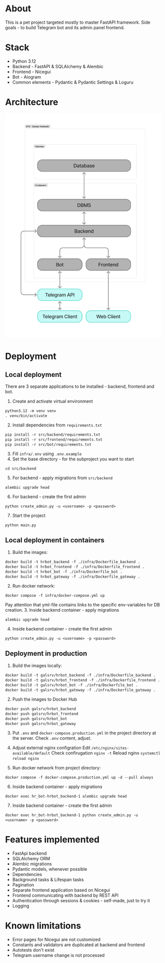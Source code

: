 About
======
This is a pet project targeted mostly to master FastAPI framework. Side goals - to build Telegram bot and its admin panel frontend.  

Stack
======
* Python 3.12
* Backend - FastAPI & SQLAlchemy & Alembic
* Frontend - Nicegui
* Bot - Aiogram
* Common elements - Pydantic & Pydantic Settings & Loguru

Architecture
======
![alt text](https://github.com/galsrv/hr_bot/blob/main/infra/arc.png "Project architecture")

Deployment
======
Local deployment
------
There are 3 separate applications to be installed - backend, frontend and bot.

1. Create and activate virtual environment
```shell
python3.12 -m venv venv
. venv/bin/activate
```
2. Install dependencies from `requirements.txt`
```shell
pip install -r src/backend/requirements.txt 
pip install -r src/frontend/requirements.txt 
pip install -r src/bot/requirements.txt 
```
3. Fill `infra/.env` using `.env.example`
4. Set the base directory - for the subproject you want to start
```shell
cd src/backend
```
5. For backend - apply migrations from `src/backend`
```shell
alembic upgrade head
```
6. For backend - create the first admin
```shell
python create_admin.py -u <username> -p <password>
```
7. Start the project
```shell
python main.py
```

Local deployment in containers
------
1. Build the images:
```shell
docker build -t hrbot_backend -f ./infra/Dockerfile_backend .
docker build -t hrbot_frontend -f ./infra/Dockerfile_frontend .
docker build -t hrbot_bot -f ./infra/Dockerfile_bot .
docker build -t hrbot_gateway -f ./infra/Dockerfile_gateway .
```
2. Run docker network:
```shell
docker compose -f infra/docker-compose.yml up
```
Pay attention that yml-file contains links to the specific env-variables for DB creation. 
3. Inside backend container - apply migrations
```shell
alembic upgrade head
```
4. Inside backend container - create the first admin
```shell
python create_admin.py -u <username> -p <password>
```

Deployment in production
------
1. Build the images locally:
```shell
docker build -t galsrv/hrbot_backend -f ./infra/Dockerfile_backend .
docker build -t galsrv/hrbot_frontend -f ./infra/Dockerfile_frontend .
docker build -t galsrv/hrbot_bot -f ./infra/Dockerfile_bot .
docker build -t galsrv/hrbot_gateway -f ./infra/Dockerfile_gateway .
```
2. Push the images to Docker Hub
```shell
docker push galsrv/hrbot_backend
docker push galsrv/hrbot_frontend
docker push galsrv/hrbot_bot
docker push galsrv/hrbot_gateway
```
3. Put `.env` and `docker-compose.production.yml` in the project directory at the server. Check `.env` content, adjust. 

4. Adjust external nginx configration
Edit `/etc/nginx/sites-available/default`
Check confirugation `nginx -t`
Reload nginx `systemctl reload nginx`

5. Run docker network from project directory:
```shell
docker compose -f docker-compose.production.yml up -d --pull always
```
6. Inside backend container - apply migrations
```shell
docker exec hr_bot-hrbot_backend-1 alembic upgrade head
```
7. Inside backend container - create the first admin
```shell
docker exec hr_bot-hrbot_backend-1 python create_admin.py -u <username> -p <password>
```

Features implemented
======
* FastApi backend
* SQLAlchemy ORM
* Alembic migrations
* Pydantic models, whenever possible
* Dependencies
* Background tasks & Lifespan tasks
* Pagination
* Separate frontend application based on Nicegui
* Frontend communicating with backend by REST API
* Authentication through sessions & cookies - self-made, just to try it
* Logging

Known limitations
======
* Error pages for Nicegui are not customized
* Constants and validators are duplicated at backend and frontend
* Autotests don't exist
* Telegram username change is not processed


